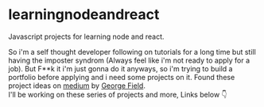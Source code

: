 # learningnodeandreact

Javascript projects for learning node and react.

So i'm a self thought developer following on tutorials for a long time but still having the imposter syndrom (Always feel like i'm not ready to apply for a job). But F\*\*k it i'm just gonna do it anyways, so i'm trying to build a portfolio before applying and i need some projects on it. Found these project ideas on [medium](https://medium.com/@george.af.field/javascript-projects-for-learning-node-and-react-5bd38a857f40) by [George Field](https://medium.com/@george.af.field).  
I'll be working on these series of projects and more, Links below 👇
